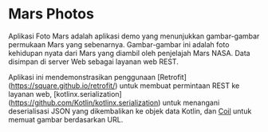 Mars Photos
==================================

Aplikasi Foto Mars adalah aplikasi demo yang menunjukkan gambar-gambar permukaan Mars yang sebenarnya. Gambar-gambar ini adalah
foto kehidupan nyata dari Mars yang diambil oleh penjelajah Mars NASA. Data disimpan di server Web
sebagai layanan web REST.

Aplikasi ini mendemonstrasikan penggunaan [Retrofit] (https://square.github.io/retrofit/) untuk membuat permintaan REST ke layanan web, [kotlinx.serialization] (https://github.com/Kotlin/kotlinx.serialization) untuk
menangani deserialisasi JSON yang dikembalikan ke objek data Kotlin, dan [Coil](https://coil-kt.github.io/coil/) untuk memuat gambar berdasarkan URL.

